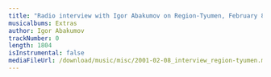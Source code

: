 ```yaml
---
title: "Radio interview with Igor Abakumov on Region-Tyumen, February 8, 2001"
musicalbums: Extras
author: Igor Abakumov
trackNumber: 0
length: 1804
isInstrumental: false
mediaFileUrl: /download/music/misc/2001-02-08_interview_region-tyumen.mp3
---
```



